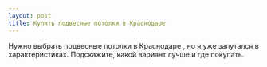 ```yaml
---
layout: post 
title: Купить подвесные потолки в Краснодаре 
--- 
```

Нужно выбрать подвесные потолки в Краснодаре , но я уже запутался в характеристиках. Подскажите, какой вариант лучше и где покупать.